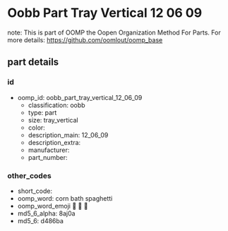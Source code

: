 # Oobb Part Tray Vertical 12 06 09  

note: This is part of OOMP the Oopen Organization Method For Parts. For more details: https://github.com/oomlout/oomp_base

##  part details





### id
* oomp_id: oobb_part_tray_vertical_12_06_09
  * classification: oobb
  * type: part
  * size: tray_vertical
  * color: 
  * description_main: 12_06_09
  * description_extra: 
  * manufacturer: 
  * part_number: 

### other_codes
* short_code: 
* oomp_word: corn bath spaghetti
* oomp_word_emoji :corn: :bath: :spaghetti:
* md5_6_alpha: 8aj0a
* md5_6: d486ba